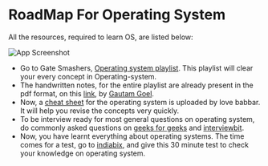 
# RoadMap For Operating System
All the resources, required to learn OS, are listed below: 


![App Screenshot](https://github.com/gautamgoel962/Programming-Resources/blob/main/CS%20Fundamentals/images/akshay_kumar_meme.jpg?raw=true)



- Go to Gate Smashers, [Operating system playlist](https://www.youtube.com/playlist?list=PLxCzCOWd7aiGz9donHRrE9I3Mwn6XdP8p). This playlist will clear your every concept in Operating-system. 
- The handwritten notes, for the entire playlist are already present in the pdf format, on this [link](https://drive.google.com/file/d/1LKkNRgeyg0PWJmDe1HyNPHdtvA4-OQ4i/view?usp=sharing), by [Gautam Goel](https://github.com/gautamgoel962).
- Now, a [cheat sheet](https://whimsical.com/operating-system-cheatsheet-by-love-babbar-S9tuWBCSQfzoBRF5EDNinQ) for the operating system is uploaded by love babbar. It will help you revise the concepts very quickly. 
- To be interview ready for most general questions on operating system, do commonly asked questions on [geeks for geeks](https://www.geeksforgeeks.org/commonly-asked-operating-systems-interview-questions/) and [interviewbit](https://www.interviewbit.com/operating-system-interview-questions/).
- Now, you have learnt everything about operating systems. The time comes for a test, go to [indiabix](https://www.indiabix.com/online-test/computer-science-test/182), and give this 30 minute test to check your knowledge on operating system.   

